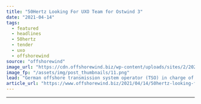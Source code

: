 ```yaml
---
title: "50Hertz Looking For UXO Team for Ostwind 3"
date: "2021-04-14"
tags: 
  - featured
  - headlines
  - 50hertz
  - tender
  - uxo
  - offshorewind
source: "offshorewind"
image_url: "https://cdn.offshorewind.biz/wp-content/uploads/sites/2/2021/04/14105506/50Hertz_Offshore_Ostwind3_.png"
image_fp: "/assets/img/post_thumbnails/11.png"
lead: "German offshore transmission system operator (TSO) in charge of the Baltic Sea infrastructure, 50Hertz,"
article_url: "https://www.offshorewind.biz/2021/04/14/50hertz-looking-for-uxo-team-for-ostwind-3/"
---
```


---

